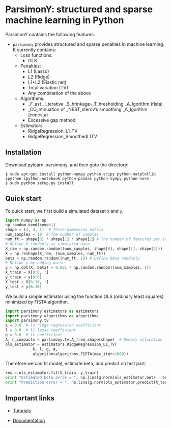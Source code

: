 ParsimonY: structured and sparse machine learning in Python
===========================================================

ParsimonY contains the following features:
* `parsimony` provides structured and sparse penalties in machine learning. It currently contains:
    * Loss functions:
        * OLS
    * Penalties:
        * L1 (Lasso)
        * L2 (Ridge)
        * L1+L2 (Elastic net)
        * Total variation (TV)
        * Any combination of the above
    * Algorithms:
        * _F_ast _I_terative _S_hrinkage-_T_hresholding _A_lgorithm (fista)
        * _CO_ntinuation of _NEST_sterov’s smoothing _A_lgorithm (conesta)
        * Excessive gap method
    * Estimators
        * RidgeRegression_L1_TV
        * RidgeRegression_SmoothedL1TV

Installation
------------
Download pylearn-parsimony, and then goto the directory:

```
$ sudo apt-get install python-numpy python-scipy python-matplotlib ipython ipython-notebook python-pandas python-sympy python-nose
$ sudo python setup.py install
```
        
Quick start
-----------

To quick start, we first build a simulated dataset `X` and `y`.

```python
import numpy as np
np.random.seed(seed=1)
shape = (4, 4, 1)  # Three-dimension matrix
num_samples = 10  # The number of samples
num_ft = shape[0] * shape[1] * shape[2] # The number of features per sample
# Define X randomly as simulated data
X_raw = np.random.random((num_samples, shape[0], shape[1], shape[2]))
X = np.reshape(X_raw, (num_samples, num_ft))
beta = np.random.random((num_ft, 1)) # Define beta randomly
# Define y by adding noise
y = np.dot(X, beta) + 0.001 * np.random.random((num_samples, 1))
X_train = X[0:6, :]
y_train = y[0:6]
X_test = X[6:10, :]
y_test = y[6:10]
```

We build a simple estimator using the function OLS (ordinary least squares)
minimized by FISTA algorithm.

```python
import parsimony.estimators as estimators
import parsimony.algorithms as algorithms
import parsimony.tv
k = 0.0  # l2 ridge regression coefficient
l = 0.0  # l1 lasso coefficient
g = 0.0  # tv coefficient
A, n_compacts = parsimony.tv.A_from_shape(shape)  # Memory allocation for TV
ols_estimator = estimators.RidgeRegression_L1_TV(
		    k, l, g, A,
		    algorithm=algorithms.FISTA(max_iter=1000))
```
Therefore we can fit model, estimate beta, and predict on test part.
```python
res = ols_estimator.fit(X_train, y_train)
print "Estimated beta error = ", np.linalg.norm(ols_estimator.beta - beta)
print "Prediction error = ", np.linalg.norm(ols_estimator.predict(X_test) - y_test)
```

Important links
----------------

* [Tutorials](http://neurospin.github.io/pylearn-parsimony/tutorials.html)

* [Documentation](http://neurospin.github.io/pylearn-parsimony/)
